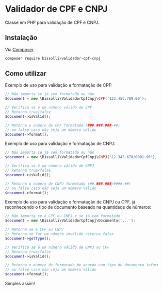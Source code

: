 # Validador de CPF e CNPJ

Classe em PHP para validação de CPF e CNPJ.


## Instalação
Via [Composer](http://getcomposer.org)
```bash
composer require bissolli/validador-cpf-cnpj
```


## Como utilizar

Exemplo de uso para validação e formatação de CPF:
```php
// Não importa se já vem formatado ou não
$document = new \Bissolli\ValidadorCpfCnpj\CPF('123.456.789.00');

// Verifica se é um número válido de CPF
// Retorna true/false
$document->isValid();

// Retorna o número de CPF formatado (###.###.###-##)
// ou false caso não seja um número válido
$document->format();
```


Exemplo de uso para validação e formatação de CNPJ:
```php
// Não importa se já vem formatado ou não
$document = new \Bissolli\ValidadorCpfCnpj\CNPJ('12.345.678/0001-90');

// Verifica se é um número válido de CNPJ
// Retorna true/false
$document->isValid();

// Retorna o número de CNPJ formatado (##.###.###/####-##)
// ou false caso não seja um número válido
$document->format();
```


Exemplo de uso para validação e formatação de CNPJ ou CPF, já reconhecendo o tipo de documento baseado na quantidade de números:
```php
// Não importa se é CPF ou CNPJ e se já vem formatado
$document = new \Bissolli\ValidadorCpfCnpj\Documento('...');

// Retorna se é CPF ou CNPJ 
// Retorna se for um número inválido retorna false
$document->getType();

// Verifica se é um número válido de CNPJ ou CPF
// Retorna true/false
$document->isValid();

// Retorna o número de formatado de acordo com tipo de documento informado
// ou false caso não seja um número válido
$document->format();
```

Simples assim!
